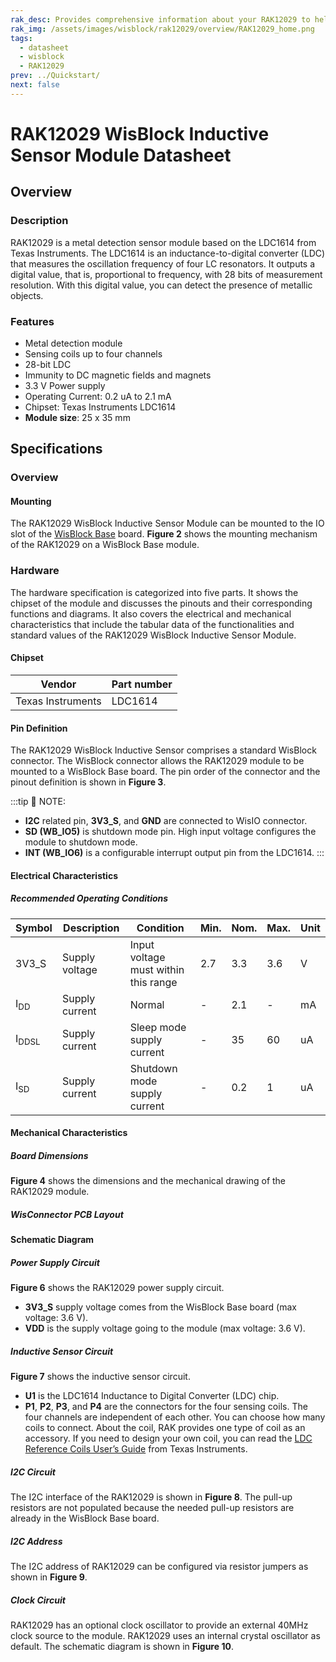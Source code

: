 ```yaml
---
rak_desc: Provides comprehensive information about your RAK12029 to help you use it. This information includes technical specifications, characteristics, and requirements, and it also discusses the device components.
rak_img: /assets/images/wisblock/rak12029/overview/RAK12029_home.png
tags:
  - datasheet
  - wisblock
  - RAK12029
prev: ../Quickstart/
next: false
---
```


# RAK12029 WisBlock Inductive Sensor Module Datasheet

## Overview

<rk-img
  src="/assets/images/wisblock/rak12029/datasheet/rak12029_front_back.png"
  width="40%"
  caption="RAK12029 WisBlock Inductive Sensor Module"
/>


### Description

RAK12029 is a metal detection sensor module based on the LDC1614 from Texas Instruments. The LDC1614 is an inductance-to-digital converter (LDC) that measures the oscillation frequency of four LC resonators. It outputs a digital value, that is, proportional to frequency, with 28 bits of measurement resolution. With this digital value, you can detect the presence of metallic objects.


### Features 

* Metal detection module
* Sensing coils up to four channels
* 28-bit LDC
* Immunity to DC magnetic fields and magnets
* 3.3&nbsp;V Power supply
* Operating Current: 0.2&nbsp;uA to 2.1&nbsp;mA
* Chipset: Texas Instruments LDC1614
* **Module size**: 25 x 35&nbsp;mm

## Specifications
### Overview

#### Mounting

The RAK12029 WisBlock Inductive Sensor Module can be mounted to the IO slot of the [WisBlock Base](https://docs.rakwireless.com/Product-Categories/WisBlock/#wisblock-base) board. **Figure 2** shows the mounting mechanism of the RAK12029 on a WisBlock Base module.

<rk-img
  src="/assets/images/wisblock/rak12029/datasheet/rak12029_mounting.png"
  width="50%"
  caption="RAK12029 WisBlock Inductive Sensor mounting"
/>

### Hardware

The hardware specification is categorized into five parts. It shows the chipset of the module and discusses the pinouts and their corresponding functions and diagrams. It also covers the electrical and mechanical characteristics that include the tabular data of the functionalities and standard values of the RAK12029 WisBlock Inductive Sensor Module.


####  Chipset

| Vendor            | Part number |
| ----------------- | ----------- |
| Texas Instruments | LDC1614     |

#### Pin Definition

The RAK12029 WisBlock Inductive Sensor comprises a standard WisBlock connector. The WisBlock connector allows the RAK12029 module to be mounted to a WisBlock Base board. The pin order of the connector and the pinout definition is shown in **Figure 3**.

:::tip 📝 NOTE:
* **I2C** related pin, **3V3_S**, and **GND** are connected to WisIO connector.
* **SD (WB_IO5)** is shutdown mode pin. High input voltage configures the module to shutdown mode.
* **INT (WB_IO6)** is a configurable interrupt output pin from the LDC1614.
:::

<rk-img
  src="/assets/images/wisblock/rak12029/datasheet/rak12029_pinouts.svg"
  width="60%"
  caption="RAK12029 Pinout"
/>


#### Electrical Characteristics

##### Recommended Operating Conditions

| Symbol           | Description    | Condition                            | Min. | Nom. | Max. | Unit |
| ---------------- | -------------- | ------------------------------------ | ---- | ---- | ---- | ---- |
| 3V3_S            | Supply voltage | Input voltage must within this range | 2.7  | 3.3  | 3.6  | V    |
| I<sub>DD</sub>   | Supply current | Normal                               | -    | 2.1  | -    | mA   |
| I<sub>DDSL</sub> | Supply current | Sleep mode supply current            | -    | 35   | 60   | uA   |
| I<sub>SD</sub>   | Supply current | Shutdown mode supply current         | -    | 0.2  | 1    | uA   |


#### Mechanical Characteristics

##### Board Dimensions

**Figure 4** shows the dimensions and the mechanical drawing of the RAK12029 module.

<rk-img
  src="/assets/images/wisblock/rak12029/datasheet/rak12029_mechanic_drawing.png"
  width="80%"
  caption="RAK12029 mechanical drawing"
/>

##### WisConnector PCB Layout

<rk-img
  src="/assets/images/wisblock/rak12029/datasheet/MxxS1003K6M.png"
  width="100%"
  caption="WisConnector PCB footprint and recommendations"
/>

#### Schematic Diagram

##### Power Supply Circuit

**Figure 6** shows the RAK12029 power supply circuit. 

* **3V3_S** supply voltage comes from the WisBlock Base board (max voltage: 3.6&nbsp;V).
* **VDD** is the supply voltage going to the module (max voltage: 3.6&nbsp;V).

<rk-img
  src="/assets/images/wisblock/rak12029/datasheet/power_supply.png"
  width="50%"
  caption="RAK12029 power supply"
/>

##### Inductive Sensor Circuit

**Figure 7** shows the inductive sensor circuit.

* **U1** is the LDC1614 Inductance to Digital Converter (LDC) chip.
* **P1**, **P2**, **P3**, and **P4** are the connectors for the four sensing coils. The four channels are independent of each other. You can choose how many coils to connect. About the coil, RAK provides one type of coil as an accessory. If you need to design your own coil, you can read the [LDC Reference Coils User’s Guide](https://www.ti.com/lit/ug/snou136/snou136.pdf?ts=1645630492668&ref_url=https%253A%252F%252Fwww.google.com%252F) from Texas Instruments.

<rk-img
  src="/assets/images/wisblock/rak12029/datasheet/inductive_sensor.png"
  width="100%"
  caption="RAK12029 inductive sensor circuit"
/>

##### I2C Circuit

The I2C interface of the RAK12029 is shown in **Figure 8**. The pull-up resistors are not populated because the needed pull-up resistors are already in the WisBlock Base board.

<rk-img
  src="/assets/images/wisblock/rak12029/datasheet/i2c_circuit.png"
  width="50%"
  caption="I2C interface of the RAK12029"
/>

##### I2C Address

The I2C address of RAK12029 can be configured via resistor jumpers as shown in **Figure 9**.

<rk-img
  src="/assets/images/wisblock/rak12029/datasheet/i2c_address.png"
  width="50%"
  caption="RAK12029 I2C address"
/>

##### Clock Circuit

RAK12029 has an optional clock oscillator to provide an external 40MHz clock source to the module. RAK12029 uses an internal crystal oscillator as default. The schematic diagram is shown in **Figure 10**.

<rk-img
  src="/assets/images/wisblock/rak12029/datasheet/clock_circuit.png"
  width="60%"
  caption="Clock circuit connection"
/>
